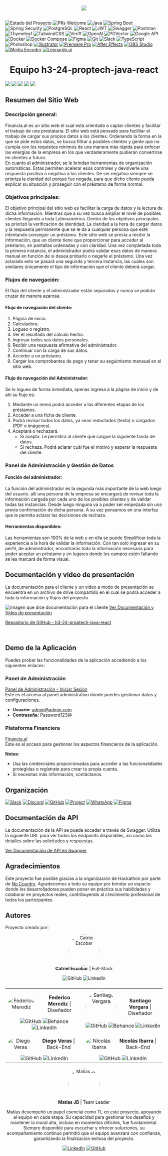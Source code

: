 <br>

<div align="center">
  <img src="https://res.cloudinary.com/dbai2k4fx/image/upload/v1733762666/borde_rt4uqf.png" />

</div>

<br>


![Estado del Proyecto](https://img.shields.io/badge/Estado-Lanzamiento-green) ![PRs Welcome](https://img.shields.io/badge/PRs-welcome-green) ![Java](https://img.shields.io/badge/Java-007396?logo=java&logoColor=white&color=007396) ![Spring Boot](https://img.shields.io/badge/Spring--Boot-6DB33F?logo=spring-boot&logoColor=white&color=6DB33F) ![Spring Security](https://img.shields.io/badge/Spring--Security-6DB33F?logo=spring-security&logoColor=white&color=6DB33F) ![PostgreSQL](https://img.shields.io/badge/PostgreSQL-336791?logo=postgresql&logoColor=white&color=336791) ![React](https://img.shields.io/badge/React-20232A?logo=react&logoColor=61DAFB&color=61DAFB) ![JWT](https://img.shields.io/badge/JWT-black?logo=json-web-tokens&logoColor=white&color=black) ![Swagger](https://img.shields.io/badge/Swagger-85EA2D?logo=swagger&logoColor=black&color=85EA2D) ![Postman](https://img.shields.io/badge/Postman-FF6C37?logo=postman&logoColor=white&color=FF6C37) ![Thymeleaf](https://img.shields.io/badge/Thymeleaf-005F0F?logo=thymeleaf&logoColor=white&color=005F0F) ![TailwindCSS](https://img.shields.io/badge/TailwindCSS-06B6D4?logo=tailwindcss&logoColor=white&color=06B6D4) ![Veriff](https://img.shields.io/badge/Veriff-14E5C5?logo=data:image/svg+xml;base64,PHN2ZyB4bWxucz0iaHR0cDovL3d3dy53My5vcmcvMjAwMC9zdmciIHdpZHRoPSIyMCIgaGVpZ2h0PSIyMCIgdmlld0JveD0iMCAwIDUxMiA1MTIiPjxwYXRoIGZpbGw9IiNmZmYiIGQ9Ik0yNTYuMDcgMEwxMy41MTUgMTkzLjkxOWw5OS44MzQgNzIuMTU1IDIwMi41MjMtMTQ3Ljg5NS0yMC44MjEtMjQuOTQtMTU4LjE3MSAxMTQuOTkxIDE0Ny42Ny0xMzAuMzU0TDI1Ni4wNyAwem0tMjAuMjQ4IDQxNy41MzRMMyAxNzcuNDQ4bDQwLjM5NiAzMC45NTQgMTkyLjYzIDE0MC44MzctMTQ3LjEzIDEwOS42MjQgMjAuNDMgMjQuOTQgMTI2LjY5Mi05Mi44NjggMTYyLjYwMiAxMjcuNzQ5LTEzLjgxNyAxMi40MDF6Ii8+PC9zdmc+&logoColor=white&color=00302C) ![OpenAI](https://img.shields.io/badge/OpenAI-000000?logo=openai&logoColor=white&color=000000) ![PGVector](https://img.shields.io/badge/PGVector-336791?logo=postgresql&logoColor=white&color=336791) ![Google API](https://img.shields.io/badge/Google_API-4285F4?logo=google&logoColor=white&color=4285F4) ![Docker](https://img.shields.io/badge/Docker-2496ED?logo=docker&logoColor=white&color=2496ED) ![Docker Compose](https://img.shields.io/badge/Docker%20Compose-2496ED?logo=docker&logoColor=white&color=2496ED) ![Figma](https://img.shields.io/badge/Figma-000000?logo=figma&logoColor=white&color=000000) ![Git](https://img.shields.io/badge/Git-F05032?logo=git&logoColor=white&color=F05032) ![Slack](https://img.shields.io/badge/Slack-4A154B?logo=slack&logoColor=white&color=4A154B) ![TypeScript](https://img.shields.io/badge/TypeScript-3178C6?logo=typescript&logoColor=white&color=3178C6) ![Photoshop](https://img.shields.io/badge/Photoshop-blue?logo=adobephotoshop&logoColor=white) [![Illustrator](https://img.shields.io/badge/Illustrator-orange?logo=adobeillustrator&logoColor=white)](https://www.adobe.com/products/illustrator.html) [![Premiere Pro](https://img.shields.io/badge/Premiere_Pro-purple?logo=adobepremierepro&logoColor=white)](https://www.adobe.com/products/premiere.html) [![After Effects](https://img.shields.io/badge/After_Effects-blue?logo=adobeaftereffects&logoColor=white)](https://www.adobe.com/products/aftereffects.html) [![OBS Studio](https://img.shields.io/badge/OBS_Studio-black?logo=obsstudio&logoColor=white)](https://obsproject.com/) [![Media Encoder](https://img.shields.io/badge/Media_Encoder-blueviolet?logo=adobe&logoColor=white)](https://www.adobe.com/products/media-encoder.html)
 [![Leonardo.ai](https://img.shields.io/badge/Leonardo.ai-blue?logo=openai&logoColor=white)](https://leonardo.ai)







<h1 align="center">Equipo h3-24-proptech-java-react</h1>
<img src="https://res.cloudinary.com/dbai2k4fx/image/upload/v1733762666/imagenes_2_z5kjkl.jpg">
<img src="https://res.cloudinary.com/dbai2k4fx/image/upload/v1733762666/imagenes_3_vouirf.jpg">
<img src="https://res.cloudinary.com/dbai2k4fx/image/upload/v1733762666/imagenes_4_akuzwj.jpg">
<img src="https://res.cloudinary.com/dbai2k4fx/image/upload/v1733762666/imagenes_5_hbeh4p.jpg">
<img src="https://res.cloudinary.com/dbai2k4fx/image/upload/v1733762666/imagenes_1_oolzte.jpg">

<h2>Resumen del Sitio Web</h2>
<h3>Descripción general:</h3>
<p>Financia.al es un sitio web el cual está orientado a captar clientes y facilitar el trabajo de una prestataria.
El sitio web está pensado para facilitar el trabajo de cargar sus propios datos a los clientes. Ordenando la forma en la que se pide estos datos, se busca filtrar a posibles clientes y gente que no cumpla con los requisitos mínimos de una manera más rápida para enfocar las energías de la empresa en los que verdaderamente pudieran convertirse en clientes a futuro.<br>
En cuanto al administrador, se le brindan herramientas de organización automáticas. Estas permiten acelerar esos controles y devolverle una respuesta positiva o negativa a los clientes. De ser negativa siempre se prioriza la claridad del porqué fue negada, para que dicho cliente pueda explicar su situación y proseguir con el préstamo de forma normal.</p>
<h3>Objetivos principales:</h3>
<p>El objetivo principal del sitio web es facilitar la carga de datos y la lectura de dicha información. Mientras que a su vez busca ampliar el nivel de posibles clientes llegando a toda Latinoamérica. 
Dentro de los objetivos principales se priorizó la verificación de identidad, La claridad a la hora de cargar datos y la respuesta permanente que se le da a cualquier persona que esté intentando conseguir un préstamo.
Este sitio web se presta a recibir la información, que un cliente tiene que proporcionar para acceder al préstamo, en pantallas ordenadas y con claridad. Una vez completada toda la primera instancia, el administrador podrá validar esos datos de manera manual en función de si desea probarlo o negarle el préstamo. Una vez aclarado esto se pasará una segunda y tercera instancia, las cuales son similares únicamente el tipo de información que el cliente deberá cargar.
</p>

<h3>Flujos de navegación:</h3> 
<p>El flujo del cliente y el administrador están separados y nunca se podrán cruzar de manera azarosa.</p>
<h4>Flujo de navegación del cliente:</h4>
<ol>
  <li>Página de inicio.</li>
  <li>Calculadora.</li>
  <li>Logueo o registro.</li>
  <li>Ver el resultado del cálculo hecho.</li>
  <li>Ingresar todos sus datos personales.</li>
  <li>Recibir una respuesta afirmativa del administrador.</li>
  <li>Continuar con  la carga de sus datos.</li>
  <li>Acceder a un préstamo.</li>
  <li>Cargar los comprobantes de pago y tener su seguimiento mensual en el sitio web.</li>
</ol>
 
<h4>Flujo de navegación del Administrador:</h4>
<p>Se lo loguea de forma inmediata, apenas ingresa a la página de inicio y de ahí su flujo es:</p>
<ol>
  <li>Mediante un menú podrá acceder a las diferentes etapas de los préstamos.</li>
  <li>Acceder a una ficha de cliente.</li>
  <li>Podrá revisar todos los datos, ya sean redactados (texto) o cargados (PDF o imágenes).</li>
  <li>Aceptará o rechazará.
      <ul>
      <li>Si acepta. Le permitirá al cliente que cargue la siguiente tanda de datos.</li>
      <li>Si rechaza. Podrá aclarar cuál fue el motivo y esperar la respuesta del cliente.</li>
      </ul></li>
</ol>

<h3>Panel de Administración y Gestión de Datos</h3>
<h4>Función del administrador:</h4>
<p>La función del administrador es la segunda más importante de la web luego del usuario.  allí una persona de la empresa se encargará de revisar toda la información cargada por cada uno de los posibles clientes y de validar todas las instancias. Desde luego ninguna va a poder ser empezada sin una previa confirmación de dicha persona. A su vez pensamos en una interfaz que le permita aclarar las decisiones de rechazo.</p>
<h4>Herramientas disponibles:</h4>
<p>Las herramientas son 100% de la web y en ella se puede Simplificar toda la experiencia a la hora de validar la información. Con tan solo ingresar en su perfil, de administrador, encontrarás toda la información necesaria para poder aceptar  un préstamo y en lugares donde los campos estén faltando se les marcará de forma visual.</p>


## Documentación y vídeo de presentación

<p>La documentación para el cliente y un video a modo de presentación se encuentra en un archivo de drive compartido en el cual se podrá acceder a toda la información y flujos del proyecto</p>

<img src="https://res.cloudinary.com/dbai2k4fx/image/upload/v1733762665/imagen_documentacion_n5ywdw.png" alt="imagen que dice documentación para el cliente">
<a href="https://drive.google.com/drive/u/1/folders/1EhN7MZSECpnFU-psKvexuB8CIMjc4xRb">Ver Documentación y Vídeo de presentación</a>

<br>


[Repositorio de GitHub - h3-24-proptech-java-react](https://github.com/No-Country-simulation/h3-24-proptech-java-react)


<br>


## Demo de la Aplicación

Puedes probar las funcionalidades de la aplicación accediendo a los siguientes enlaces:

### Panel de Administración  
[Panel de Administración - Iniciar Sesión](https://panel-admin-production.up.railway.app/login)  
Este es el acceso al panel administrativo donde puedes gestionar datos y configuraciones.

- **Usuario:** admin@admin.com  
- **Contraseña:** Password123@

### Plataforma Financiera  
[Financia.al](https://financialal.up.railway.app)  
Este es el acceso para gestionar los aspectos financieros de la aplicación.

**Notas:**
- Usa las credenciales proporcionadas para acceder a las funcionalidades protegidas o regístrate para crear tu propia cuenta.
- Si necesitas más información, contáctanos.


## Organización

[![Slack](https://img.shields.io/badge/Slack-4A154B?style=for-the-badge&logo=slack&logoColor=white)](https://slack.com)
[![Discord](https://img.shields.io/badge/Discord-7289DA?style=for-the-badge&logo=discord&logoColor=white)](https://discord.com)
[![GitHub](https://img.shields.io/badge/GitHub-181717?style=for-the-badge&logo=github&logoColor=white)](https://github.com)
[![Project](https://img.shields.io/badge/Project-00A86B?style=for-the-badge&logo=github&logoColor=white)](https://github.com/orgs/No-Country-simulation/projects/92)
[![WhatsApp](https://img.shields.io/badge/WhatsApp-25D366?style=for-the-badge&logo=whatsapp&logoColor=white)](https://wa.me/1234567890) <!-- Reemplaza el número de teléfono con el adecuado -->
[![Figma](https://img.shields.io/badge/Figma-F24E1E?style=for-the-badge&logo=figma&logoColor=white)](https://www.figma.com)


## Documentación de API

La documentación de la API se puede acceder a través de Swagger. Utiliza la siguiente URL para ver todos los endpoints disponibles, así como los detalles sobre las solicitudes y respuestas.

[Ver Documentación de API en Swagger](https://financial-al.up.railway.app/swagger-ui/index.html)


## Agradecimientos

Este proyecto fue posible gracias a la organización de Hackathon por parte de [No Country](https://www.nocountry.tech/). Agradecemos a todo su equipo por brindar un espacio donde los desarrolladores pueden poner en práctica sus habilidades y colaborar en proyectos reales, contribuyendo al crecimiento profesional de todos los participantes.



## Autores

Proyecto creado por:

<table style="display: flex; justify-content: center;">
  <p align="center">
    <img src="https://github.com/Catriel-Escobar.png?size=100" alt="Catriel Escobar" style="border-radius: 50%; width: 100px; height: 100px;">
    <br>
    <strong>Catriel Escobar</strong> | Full-Stack
</p>
<p align="center">
     <a href="https://github.com/Catriel-Escobar" style="text-decoration: none;">
          <img src="https://img.shields.io/badge/GitHub-CatrielEscobar-blue" alt="GitHub">
        </a>
   <a href="https://www.linkedin.com/in/catrielescobar/" style="text-decoration: none;">
          <img src="https://img.shields.io/badge/LinkedIn-Catriel%20Escobar-blue?style=flat-square" alt="LinkedIn">
        </a>
    <a href="https://github.com/Catriel-Escobar" style="text-decoration: none;">
</p>
  <tr align="center">
    <td>
      <div style="display: flex; align-items: center;">
        <img src="https://github.com/FedeMerediz.png?size=100" alt="Federico Merediz" style="border-radius: 50%; margin-right: 10px;">
        <p>
          <strong>Federico Merediz</strong> | Diseñador
        </p>
      </div>
      <div>
        <a href="https://github.com/FedeMerediz" style="text-decoration: none;">
          <img src="https://img.shields.io/badge/GitHub-FedeMerediz-blue" alt="GitHub">
        </a>
        <a href="https://www.behance.net/fedmerediz" style="text-decoration: none;">
          <img src="https://img.shields.io/badge/Behance-FedeMerediz-blue?style=flat-square" alt="Behance">
        </a>
          <a href="https://www.linkedin.com/in/fedemerediz/" style="text-decoration: none;">
          <img src="https://img.shields.io/badge/LinkedIn-Federico%20Merediz-blue?style=flat-square" alt="LinkedIn">
        </a>
      </div>
    </td>
    <td>
      <div style="display: flex; align-items: center;">
        <img src="https://github.com/Santaconga.png?size=100" alt="Santiago Vergara" style="border-radius: 50%; margin-right: 10px; height: 100px; width: 100px;">
        <p>
          <strong>Santiago Vergara</strong> | Diseñador
        </p>
      </div>
      <div>
        <a href="https://github.com/Santaconga" style="text-decoration: none;">
          <img src="https://img.shields.io/badge/GitHub-Santaconga-blue" alt="GitHub">
        </a>
        <a href="https://www.behance.net/santiagovergara2" style="text-decoration: none;">
          <img src="https://img.shields.io/badge/Behance-Santiago%20Vergara-blue?style=flat-square" alt="Behance">
        </a>
        <a href="https://www.linkedin.com/in/santiago-vergara-87b4b9233/" style="text-decoration: none;">
          <img src="https://img.shields.io/badge/LinkedIn-Santiago%20Vergara-blue?style=flat-square" alt="LinkedIn">
        </a>
      </div>
    </td>
  </tr>
  <tr align="center">
   <td>
      <div style="display: flex; align-items: center;">
        <img src="https://github.com/DVTecno.png?size=100" alt="Diego Veras" style="border-radius: 50%; margin-right: 10px;">
        <p>
          <strong>Diego Veras</strong> | Back-End
        </p>
      </div>
      <div>
        <a href="https://github.com/DVTecno" style="text-decoration: none;">
          <img src="https://img.shields.io/badge/GitHub-DVTecno-blue" alt="GitHub">
        </a>
        <a href="https://www.linkedin.com/in/diego-cristian-alfredo-v-54b459249/" style="text-decoration: none;">
          <img src="https://img.shields.io/badge/LinkedIn-Diego_Cristian_Alfredo_Veras-blue" alt="LinkedIn">
        </a>
      </div>
    </td>
    <td>
      <div style="display: flex; align-items: center;">
        <img src="https://github.com/HikingCarrot7.png?size=100" alt="Nicolás Ibarra" style="border-radius: 50%; margin-right: 10px;">
        <p>
          <strong>Nicolás Ibarra</strong> | Back-End
        </p>
      </div>
      <div>
        <a href="https://github.com/HikingCarrot7" style="text-decoration: none;">
          <img src="https://img.shields.io/badge/GitHub-HikingCarrot7-blue" alt="GitHub">
        </a>
        <a href="https://www.linkedin.com/in/nicol%C3%A1s-canul-ibarra/" style="text-decoration: none;">
          <img src="https://img.shields.io/badge/LinkedIn-Nicolás%20Ibarra-blue?style=flat-square" alt="LinkedIn">
        </a>
      </div>
    </td>

  </tr>
</table>

<p align="center">
    <img src="https://github.com/MatiasJB95.png?size=100" alt="Matías JB" style="border-radius: 50%; width: 100px; height: 100px;">
    <br>
    <strong>Matías JB</strong> | Team Leader
</p>

<p align="center"> Matías desempeñó un papel esencial como TL en este proyecto, apoyando al equipo en cada etapa. Su capacidad para gestionar los desafíos y mantener la moral alta, incluso en momentos difíciles, fue fundamental. Siempre disponible para escuchar y ofrecer soluciones, su acompañamiento continuo permitió que el equipo avanzara con confianza, garantizando la finalización exitosa del proyecto. </p>

<p align="center">
    <a href="https://www.linkedin.com/in/matiasjb95/"><img src="https://img.shields.io/badge/LinkedIn-Matias%20JB-blue" alt="LinkedIn"></a>
    <a href="https://github.com/MatiasJB95"><img src="https://img.shields.io/badge/GitHub-MatiasJB95-blue" alt="GitHub"></a>
</p>

<br>


